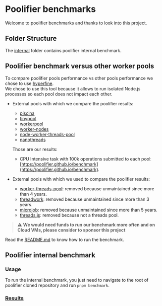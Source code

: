 # Poolifier benchmarks

Welcome to poolifier benchmarks and thanks to look into this project.

## Folder Structure

The [internal](./internal) folder contains poolifier internal benchmark.

## Poolifier benchmark versus other worker pools

To compare poolifier pools performance vs other pools performance we chose to use [hyperfine](https://github.com/sharkdp/hyperfine).  
We chose to use this tool because it allows to run isolated Node.js processes so each pool does not impact each other.

- External pools with which we compare the poolifier results:

  - [piscina](https://github.com/piscinajs/piscina)
  - [tinypool](https://github.com/tinylibs/tinypool)
  - [workerpool](https://github.com/josdejong/workerpool)
  - [worker-nodes](https://github.com/allegro/node-worker-nodes)
  - [node-worker-threads-pool](https://github.com/SUCHMOKUO/node-worker-threads-pool)
  - [nanothreads](https://github.com/snuffyDev/nanothreads)

  Those are our results:

  - CPU Intensive task with 100k operations submitted to each pool: [https://poolifier.github.io/benchmark](https://poolifier.github.io/benchmark).

- External pools with which we used to compare the poolifier results:

  <!-- - [node-worker-threads-pool](https://github.com/SUCHMOKUO/node-worker-threads-pool): removed because it does not support dynamic modules import or import outside the task function. The task function is expected to be self-contained, which makes it difficult to use in real world application without ugly hacks. -->

  - [worker-threads-pool](https://github.com/watson/worker-threads-pool): removed because unmaintained since more than 4 years.
  - [threadwork](https://github.com/kevlened/threadwork): removed because unmaintained since more than 3 years.
  - [microjob](https://github.com/wilk/microjob): removed because unmaintained since more than 5 years.
  - [threads.js](https://github.com/andywer/threads.js): removed because not a threads pool.

> :warning: **We would need funds to run our benchmark more often and on Cloud VMs, please consider to sponsor this project**

Read the [README.md](https://github.com/poolifier/benchmark#readme) to know how to run the benchmark.

## Poolifier internal benchmark

### Usage

To run the internal benchmark, you just need to navigate to the root of poolifier cloned repository and run `pnpm benchmark`.

### [Results](https://bencher.dev/perf/poolifier)
